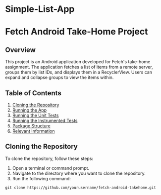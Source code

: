 # Simple-List-App
# Fetch Android Take-Home Project

## Overview
This project is an Android application developed for Fetch's take-home assignment. The application fetches a list of items from a remote server, groups them by list IDs, and displays them in a RecyclerView. Users can expand and collapse groups to view the items within.

## Table of Contents
1. [Cloning the Repository](#cloning-the-repository)
2. [Running the App](#running-the-app)
3. [Running the Unit Tests](#running-the-unit-tests)
4. [Running the Instrumented Tests](#running-the-instrumented-tests)
5. [Package Structure](#package-structure)
6. [Relevant Information](#relevant-information)

## Cloning the Repository
To clone the repository, follow these steps:

1. Open a terminal or command prompt.
2. Navigate to the directory where you want to clone the repository.
3. Run the following command:

`git clone https://github.com/yourusername/fetch-android-takehome.git`



